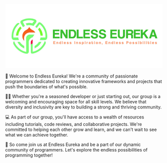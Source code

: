 <p align="center"><img src="https://raw.githubusercontent.com/endless-eureka/.github/main/profile/endless-eureka-white.jpg"/></p>
👋 Welcome to Endless Eureka! We're a community of passionate programmers dedicated to creating innovative frameworks and projects that push the boundaries of what's possible.

👨‍💻 Whether you're a seasoned developer or just starting out, our group is a welcoming and encouraging space for all skill levels. We believe that diversity and inclusivity are key to building a strong and thriving community.

💻 As part of our group, you'll have access to a wealth of resources including tutorials, code reviews, and collaborative projects. We're committed to helping each other grow and learn, and we can't wait to see what we can achieve together.

🤝 So come join us at Endless Eureka and be a part of our dynamic community of programmers. Let's explore the endless possibilities of programming together!
